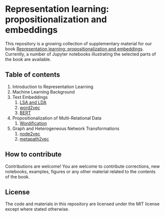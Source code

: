 # Representation learning: propositionalization and embeddings

This repository is a growing collection of supplementary material for our book [Representation learning: propositionalization and embeddings](). Currently, a number of Jupyter notebooks illustrating the selected parts of the book are available.

## Table of contents

1. Introduction to Representation Learning
2. Machine Learning Background
3. Text Embeddings
    1. [LSA and LDA](../master/Chapter3/LSA_LDA.ipynb)
    2. [word2vec](../master/Chapter3/word2vec.ipynb)
    3. [BERT](../master/Chapter3/BERT.ipynb)
4. Propositionalization of Multi-Relational Data
    1. [Wordification](../master/Chapter4/wordification.ipynb)
5. Graph and Heterogeneous Network Transformations
    1. [node2vec](../master/Chapter5/node2vec.ipynb)
    2. [metapath2vec](../master/Chapter5/metapath2vec.ipynb)



## How to contribute

Contributions are welcome! You are welcome to contribute corrections, new notebooks, examples, figures or any other material related to the contents of the book.

## License

The code and materials in this repository are licensed under the MIT license except where stated otherwise.
